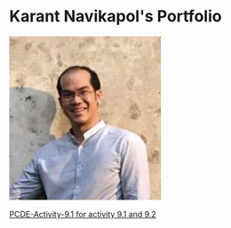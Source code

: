 # Karant Navikapol's Portfolio

![profile_pic](./profile_pic.jpg)

<a href="https://kaocud38.github.io/PCDE-Activity-9.1/"> PCDE-Activity-9.1 for activity 9.1 and 9.2 </a>
